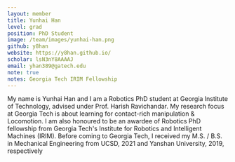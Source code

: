 ```yaml
---
layout: member
title: Yunhai Han
level: grad
position: PhD Student
image: /team/images/yunhai-han.png
github: y8han
website: https://y8han.github.io/
scholar: lsN3nY8AAAAJ
email: yhan389@gatech.edu
note: true
notes: Georgia Tech IRIM Fellowship
---
```


My name is Yunhai Han and I am a Robotics PhD student at Georgia Institute of Technology, advised under Prof. Harish Ravichandar. My research focus at Georgia Tech is about learning for contact-rich manipulation & Locomotion. I am also honoured to be an awardee of Robotics PhD fellowship from Georgia Tech's Institute for Robotics and Intelligent Machines (IRIM). Before coming to Georgia Tech, I received my M.S. / B.S. in Mechanical Engineering from UCSD, 2021 and Yanshan University, 2019, respectively
